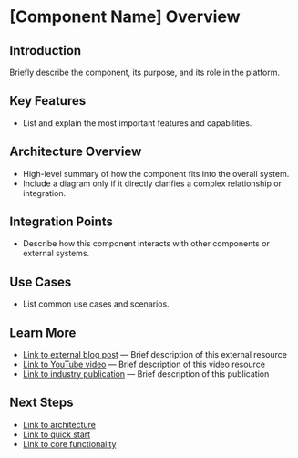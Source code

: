 # [Component Name] Overview

## Introduction
Briefly describe the component, its purpose, and its role in the platform.

## Key Features
- List and explain the most important features and capabilities.

## Architecture Overview
- High-level summary of how the component fits into the overall system.
- Include a diagram only if it directly clarifies a complex relationship or integration.

## Integration Points
- Describe how this component interacts with other components or external systems.

## Use Cases
- List common use cases and scenarios.

## Learn More
- [Link to external blog post](https://example.com/blog-post) — Brief description of this external resource
- [Link to YouTube video](https://youtube.com/example) — Brief description of this video resource
- [Link to industry publication](https://example.com/publication) — Brief description of this publication

## Next Steps
- [Link to architecture](./architecture.md)
- [Link to quick start](./quick-start.md)
- [Link to core functionality](./02-core-functionality/core-apis.md)
